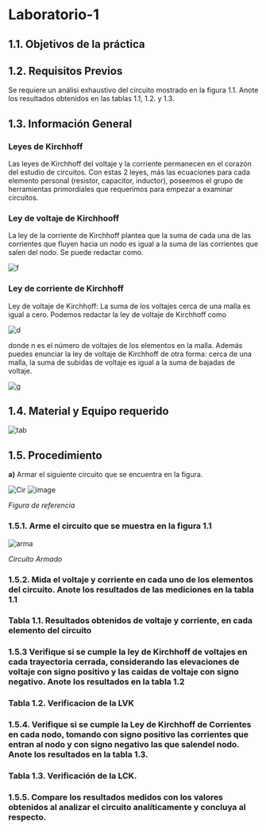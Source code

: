 # Laboratorio-1
## **1.1. Objetivos de la práctica**

## **1.2. Requisitos Previos**

Se requiere un análisi exhaustivo del circuito mostrado en la figura 1.1. Anote los resultados obtenidos en las tablas 1.1, 1.2. y 1.3.

## **1.3. Información General**

### **Leyes de Kirchhoff**

Las leyes de Kirchhoff del voltaje y la corriente permanecen en el corazón del estudio de circuitos. Con estas 2 leyes, más las ecuaciones para cada elemento personal (resistor, capacitor, inductor), poseemos el grupo de herramientas primordiales que requerimos para empezar a examinar circuitos. 

### **Ley de voltaje de Kirchhooff**

La ley de la corriente de Kirchhoff plantea que la suma de cada una de las corrientes que fluyen hacia un nodo es igual a la suma de las corrientes que salen del nodo. Se puede redactar como.

![f](https://user-images.githubusercontent.com/105742149/169408767-0b76ec89-7bfc-477a-963b-de87d1d8e34d.jpeg)

### **Ley de corriente de Kirchhoff**

Ley de voltaje de Kirchhoff: La suma de los voltajes cerca de una malla es igual a cero.
Podemos redactar la ley de voltaje de Kirchhoff como 

![d](https://user-images.githubusercontent.com/105742149/169409106-fbfc245e-9504-45d2-a17c-5d01fb5b9830.jpeg)

donde n es el número de voltajes de los elementos en la malla.
Además puedes enunciar la ley de voltaje de Kirchhoff de otra forma: cerca de una malla, la suma de subidas de voltaje es igual a la suma de bajadas de voltaje. 

![g](https://user-images.githubusercontent.com/105742149/169409449-b99e1999-59d0-4023-93d1-b4e9d6ca1a6e.jpeg)


## **1.4. Material y Equipo requerido**

![tab](https://user-images.githubusercontent.com/105742149/169410480-792ec70b-34d1-4f60-9978-08e1737882a8.jpeg)

## **1.5. Procedimiento**

**a)** Armar el siguiente circuito que se encuentra en la figura.

![Cir](https://user-images.githubusercontent.com/105742149/169410805-e6de345e-6a6f-42c3-b84d-778f44b0da17.jpeg)
![image](https://user-images.githubusercontent.com/105674953/169410915-47e951b3-8ddc-45c6-9f47-30eeb69d0bb9.png)


*Figura de referencia*

### **1.5.1. Arme el circuito que se muestra en la figura 1.1**

![arma](https://user-images.githubusercontent.com/105742149/169411398-514e72b5-302c-480c-ae28-59bf671fa9bf.jpeg)

*Circuito Armado*

### **1.5.2. Mida el voltaje y corriente en cada uno de los elementos del circuito. Anote los resultados de las mediciones en la tabla 1.1**

### **Tabla 1.1. Resultados obtenidos de voltaje y corriente, en cada elemento del circuito**

### **1.5.3 Verifique si se cumple la ley de Kirchhoff de voltajes en cada trayectoria cerrada, considerando las elevaciones de voltaje con signo positivo y las caidas de voltaje con signo negativo. Anote los resultados en la tabla 1.2**

### **Tabla 1.2. Verificacion de la LVK**

### **1.5.4. Verifique si se cumple la Ley de Kirchhoff de Corrientes en cada nodo, tomando con signo positivo las corrientes que entran al nodo y con signo negativo las que salendel nodo. Anote los resultados en la tabla 1.3.**

### **Tabla 1.3. Verificación de la LCK.**

### **1.5.5. Compare los resultados medidos con los valores obtenidos al analizar el circuito analíticamente y concluya al respecto.**
